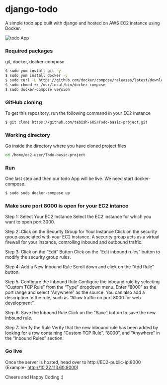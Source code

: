 # django-todo
A simple todo app built with django and hosted on AWS EC2 instance using Docker.

![todo App](https://raw.githubusercontent.com/tabish-605/Todo-basic-project/develop/staticfiles/todoApp.png)
### Required packages
git, docker, docker-compose

```bash
$ sudo yum install git -y
$ sudo yum install docker -y
$ sudo curl -L https://github.com/docker/compose/releases/latest/download/docker-compose-$(uname -s)-$(uname -m) -o     /usr/local/bin/docker-compose
$ sudo chmod +x /usr/local/bin/docker-compose
$ sudo docker-compose version
```
### GitHub cloning
To get this repository, run the following command in your EC2 instance 
```bash
$ git clone https://github.com/tabish-605/Todo-basic-project.git
```
### Working directory
Go inside the directory where you have cloned project files
```bash
cd /home/ec2-user/Todo-basic-project
```
### Run
One last step and then our todo App will be live. We need start docker-compose.
```bash
$ sudo sudo docker-compose up
```
### Make sure port 8000 is open for your EC2 intance

Step 1: Select Your EC2 Instance
  Select the EC2 instance for which you want to open port 3000.

Step 2: Click on the Security Group for Your Instance
  Click on the security group associated with your EC2 instance. A security group acts as a virtual firewall for your   instance, controlling inbound and outbound traffic.

Step 3: Click on the “Edit” Button
  Click on the “Edit inbound rules” button to modify the security group rules.

Step 4: Add a New Inbound Rule
  Scroll down and click on the “Add Rule” button.

Step 5: Configure the Inbound Rule
  Configure the inbound rule by selecting “Custom TCP Rule” from the “Type” dropdown menu. Enter “8000” as the port     range and select “Anywhere” as the source. You can also add a description to the rule, such as “Allow traffic on      port 8000 for web development”.

Step 6: Save the Inbound Rule
  Click on the “Save” button to save the new inbound rule.

Step 7: Verify the Rule
  Verify that the new inbound rule has been added by looking for a row containing “Custom TCP Rule”, “8000”, and        “Anywhere” in the “Inbound Rules” section.

### Go live
Once the server is hosted, head over to http://EC2-public-ip:8000 (Example- http://10.22.113.60:8000)

Cheers and Happy Coding :)
